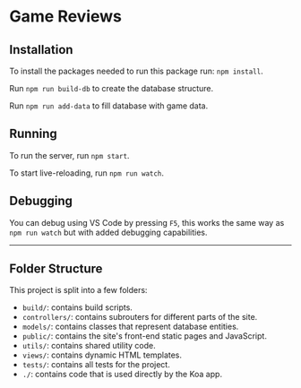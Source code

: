 # Game Reviews

## Installation

To install the packages needed to run this package run: `npm install`.

Run `npm run build-db` to create the database structure.

Run `npm run add-data` to fill database with game data.

## Running

To run the server, run `npm start`.

To start live-reloading, run `npm run watch`.

## Debugging

You can debug using VS Code by pressing `F5`, this works the same way as `npm run watch` but with added debugging capabilities.

---

## Folder Structure

This project is split into a few folders:

- `build/`: contains build scripts.
- `controllers/`: contains subrouters for different parts of the site.
- `models/`: contains classes that represent database entities.
- `public/`: contains the site's front-end static pages and JavaScript.
- `utils/`: contains shared utility code.
- `views/`: contains dynamic HTML templates.
- `tests/`: contains all tests for the project.
- `./`: contains code that is used directly by the Koa app.
